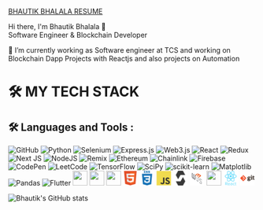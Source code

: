 [BHAUTIK BHALALA RESUME](https://github.com/Bhautik-Bhalala/Bhautik-Bhalala/files/9989470/Bhautik.Bhalala.pdf)

Hi there, I'm Bhautik Bhalala 👋   
Software Engineer & Blockchain Developer     
   
🤖 I’m currently working as Software engineer at TCS and working on Blockchain Dapp Projects with Reactjs and also projects on Automation
   
        
# 🛠️ MY TECH STACK

## 🛠️ Languages and Tools :<br />
![GitHub](https://img.shields.io/badge/github-%23121011.svg?style=for-the-badge&logo=github&logoColor=white)
![Python](https://img.shields.io/badge/python-3670A0?style=for-the-badge&logo=python&logoColor=ffdd54)
![Selenium](https://img.shields.io/badge/-selenium-%43B02A?style=for-the-badge&logo=selenium&logoColor=white)
![Express.js](https://img.shields.io/badge/express.js-%23404d59.svg?style=for-the-badge&logo=express&logoColor=%2361DAFB)
![Web3.js](https://img.shields.io/badge/web3.js-F16822?style=for-the-badge&logo=web3.js&logoColor=white)
![React](https://img.shields.io/badge/react-%2320232a.svg?style=for-the-badge&logo=react&logoColor=%2361DAFB)
![Redux](https://img.shields.io/badge/redux-%23593d88.svg?style=for-the-badge&logo=redux&logoColor=white)
![Next JS](https://img.shields.io/badge/Next-black?style=for-the-badge&logo=next.js&logoColor=white)
![NodeJS](https://img.shields.io/badge/node.js-6DA55F?style=for-the-badge&logo=node.js&logoColor=white)
![Remix](https://img.shields.io/badge/remix-%23000.svg?style=for-the-badge&logo=remix&logoColor=white)
![Ethereum](https://img.shields.io/badge/Ethereum-3C3C3D?style=for-the-badge&logo=Ethereum&logoColor=white)
![Chainlink](https://img.shields.io/badge/Chainlink-375BD2?style=for-the-badge&logo=Chainlink&logoColor=white)
![Firebase](https://img.shields.io/badge/Firebase-039BE5?style=for-the-badge&logo=Firebase&logoColor=white)
![CodePen](https://img.shields.io/badge/Codepen-000000?style=for-the-badge&logo=codepen&logoColor=white)
![LeetCode](https://img.shields.io/badge/LeetCode-000000?style=for-the-badge&logo=LeetCode&logoColor=#d16c06)
![TensorFlow](https://img.shields.io/badge/TensorFlow-%23FF6F00.svg?style=for-the-badge&logo=TensorFlow&logoColor=white)
![SciPy](https://img.shields.io/badge/SciPy-%230C55A5.svg?style=for-the-badge&logo=scipy&logoColor=%white)
![scikit-learn](https://img.shields.io/badge/scikit--learn-%23F7931E.svg?style=for-the-badge&logo=scikit-learn&logoColor=white)
![Matplotlib](https://img.shields.io/badge/Matplotlib-%23ffffff.svg?style=for-the-badge&logo=Matplotlib&logoColor=black)
![Pandas](https://img.shields.io/badge/pandas-%23150458.svg?style=for-the-badge&logo=pandas&logoColor=white)
![Flutter](https://img.shields.io/badge/Flutter-%2302569B.svg?style=for-the-badge&logo=Flutter&logoColor=white)
<img src="https://camo.githubusercontent.com/4960c0dc3b19b0ca0689e707b678646af4124b6db276d8fea3f18e525aec0d9c/68747470733a2f2f7365656b6c6f676f2e636f6d2f696d616765732f542f74727566666c652d6c6f676f2d333537343534313731442d7365656b6c6f676f2e636f6d2e706e673f763d363337383037393537393230303030303030" width="30" height="30">
<img src="https://camo.githubusercontent.com/d70319ac2c816ab8bfa160416533097e3360b8afd08f920da37a4556ed77058c/68747470733a2f2f74727566666c6573756974652e6769746875622e696f2f67616e616368652f6173736574732f696d672f67616e616368652d6c6f676f2d6461726b2e737667" width="30" height="30">
<img src="https://user-images.githubusercontent.com/106370886/179420143-279b9ede-fe23-44cb-977b-11f107b1f90a.png" width="30" height="30">
<img src="https://github.com/devicons/devicon/raw/master/icons/html5/html5-original.svg" width="30" height="30">
<img src="https://github.com/devicons/devicon/raw/master/icons/css3/css3-plain-wordmark.svg" width="30" height="30">
<img src="https://github.com/devicons/devicon/raw/master/icons/javascript/javascript-original.svg" width="30" height="30">
<img src="https://github.com/devicons/devicon/raw/master/icons/solidity/solidity-plain.svg" width="30" height="30">
<img src="https://github.com/ChainSafe/web3.js/raw/1.x/assets/logo/web3js.jpg" width="30" height="30">
<img src="https://camo.githubusercontent.com/87bf91e14c64da1b59d1aa40426f1f1e5065bde2cab938addd86a9cbd860bcac/68747470733a2f2f6269742e6c792f33494272504967" width="30" height="30">
<img src="https://github.com/devicons/devicon/raw/master/icons/react/react-original-wordmark.svg" width="30" height="30">
<img src="https://github.com/devicons/devicon/raw/master/icons/git/git-original-wordmark.svg" width="30" height="30">


![Bhautik's GitHub stats](https://github-readme-stats.vercel.app/api?username=Bhautik-Bhalala&show_icons=true&theme=transparent)

 
